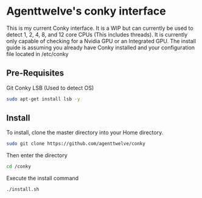 # Agenttwelve's conky interface
This is my current Conky interface. It is a WIP but can currently be used to detect 1, 2, 4, 8, and 12 core CPUs (This includes threads).
It is currently only capable of checking for a Nvidia GPU or an Integrated GPU.
The install guide is assuming you already have Conky installed and your configuration file located in /etc/conky

## Pre-Requisites
Git
Conky
LSB (Used to detect OS)
```bash
sudo apt-get install lsb -y
```

## Install
To install, clone the master directory into your Home directory.
```bash
sudo git clone https://github.com/agenttwelve/conky
```

Then enter the directory 
```bash
cd /conky
```
Execute the install command
```bash
./install.sh
```
